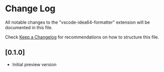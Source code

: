 # Change Log

All notable changes to the "vscode-idea64-formatter" extension will be documented in this file.

Check [Keep a Changelog](http://keepachangelog.com/) for recommendations on how to structure this file.

## [0.1.0]

- Initial preview version